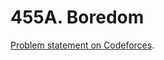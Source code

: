 # 455A. Boredom

[Problem statement on Codeforces](https://codeforces.com/problemset/problem/455/A?locale=en).